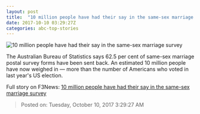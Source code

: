 ```yaml
---
layout: post
title:  "10 million people have had their say in the same-sex marriage survey"
date: 2017-10-10 03:29:27Z
categories: abc-top-stories
---
```


![10 million people have had their say in the same-sex marriage survey](http://www.abc.net.au/news/image/6836582-1x1-700x700.jpg)

The Australian Bureau of Statistics says 62.5 per cent of same-sex marriage postal survey forms have been sent back. An estimated 10 million people have now weighed in — more than the number of Americans who voted in last year's US election.


Full story on F3News: [10 million people have had their say in the same-sex marriage survey](http://www.f3nws.com/n/P42AUC)

> Posted on: Tuesday, October 10, 2017 3:29:27 AM
